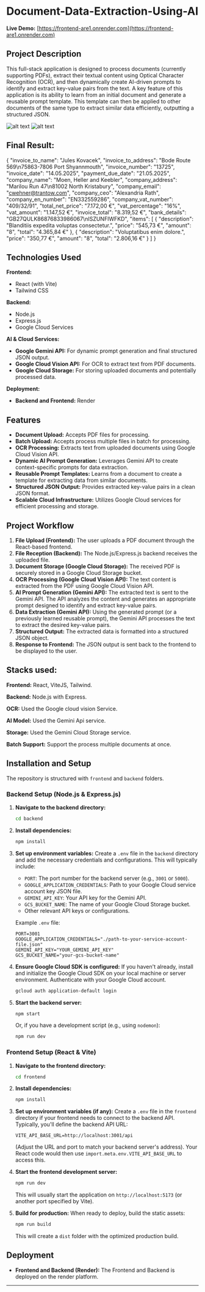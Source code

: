 # Document-Data-Extraction-Using-AI

**Live Demo:** [https://frontend-are1.onrender.com](https://frontend-are1.onrender.com)

## Project Description

This full-stack application is designed to process documents (currently supporting PDFs), extract their textual content using Optical Character Recognition (OCR), and then dynamically create AI-driven prompts to identify and extract key-value pairs from the text. A key feature of this application is its ability to learn from an initial document and generate a reusable prompt template. This template can then be applied to other documents of the same type to extract similar data efficiently, outputting a structured JSON.

![alt text](./examples/image.png)
![alt text](./examples/image-2.png)


## Final Result:

{
  "invoice_to_name": "Jules Kovacek",
  "invoice_to_address": "Bode Route 569\n75863-7806 Port Shyannmouth",
  "invoice_number": "13725",
  "invoice_date": "14.05.2025",
  "payment_due_date": "21.05.2025",
  "company_name": "Moen, Heller and Keebler",
  "company_address": "Marilou Run 47\n81002 North Kristabury",
  "company_email": "cwehner@trantow.com",
  "company_ceo": "Alexandria Rath",
  "company_en_number": "EN332559286",
  "company_vat_number": "409/32/91",
  "total_net_price": "7.172,00 €",
  "vat_percentage": "16%",
  "vat_amount": "1.147,52 €",
  "invoice_total": "8.319,52 €",
  "bank_details": "GB27QULK86876833986067\nISZUNFIWFKD",
  "items": [
    {
      "description": "Blanditiis expedita voluptas consectetur.",
      "price": "545,73 €",
      "amount": "8",
      "total": "4.365,84 €"
    },
    {
      "description": "Voluptatibus enim dolore.",
      "price": "350,77 €",
      "amount": "8",
      "total": "2.806,16 €"
    }
  ]
}


## Technologies Used

**Frontend:**
* React (with Vite)
* Tailwind CSS

**Backend:**
* Node.js
* Express.js
* Google Cloud Services

**AI & Cloud Services:**
* **Google Gemini API:** For dynamic prompt generation and final structured JSON output.
* **Google Cloud Vision API:** For OCR to extract text from PDF documents.
* **Google Cloud Storage:** For storing uploaded documents and potentially processed data.

**Deployment:**
* **Backend and Frontend:**  Render

## Features

* **Document Upload:** Accepts PDF files for processing.
* **Batch Upload:** Accepts process multiple files in batch for processing.
* **OCR Processing:** Extracts text from uploaded documents using Google Cloud Vision API.
* **Dynamic AI Prompt Generation:** Leverages Gemini API to create context-specific prompts for data extraction.
* **Reusable Prompt Templates:** Learns from a document to create a template for extracting data from similar documents.
* **Structured JSON Output:** Provides extracted key-value pairs in a clean JSON format.
* **Scalable Cloud Infrastructure:** Utilizes Google Cloud services for efficient processing and storage.

## Project Workflow

1.  **File Upload (Frontend):** The user uploads a PDF document through the React-based frontend.
2.  **File Reception (Backend):** The Node.js/Express.js backend receives the uploaded file.
3.  **Document Storage (Google Cloud Storage):** The received PDF is securely stored in a Google Cloud Storage bucket.
4.  **OCR Processing (Google Cloud Vision API):** The text content is extracted from the PDF using Google Cloud Vision API.
5.  **AI Prompt Generation (Gemini API):** The extracted text is sent to the Gemini API. The API analyzes the content and generates an appropriate prompt designed to identify and extract key-value pairs.
6.  **Data Extraction (Gemini API):** Using the generated prompt (or a previously learned reusable prompt), the Gemini API processes the text to extract the desired key-value pairs.
7.  **Structured Output:** The extracted data is formatted into a structured JSON object.
8.  **Response to Frontend:** The JSON output is sent back to the frontend to be displayed to the user.

## Stacks used:

**Frontend:** React, ViteJS, Tailwind.

**Backend:** Node.js with Express.

**OCR:** Used the Google cloud vision Service.

**AI Model:** Used the Gemini Api service.

**Storage:** Used the Gemini Cloud Storage service.

**Batch Support:** Support the  process multiple documents at once.


## Installation and Setup

The repository is structured with `frontend` and `backend` folders.

### Backend Setup (Node.js & Express.js)

1.  **Navigate to the backend directory:**
    ```bash
    cd backend
    ```
2.  **Install dependencies:**
    ```bash
    npm install
    ```
3.  **Set up environment variables:**
    Create a `.env` file in the `backend` directory and add the necessary credentials and configurations. This will typically include:
    * `PORT`: The port number for the backend server (e.g., `3001` or `5000`).
    * `GOOGLE_APPLICATION_CREDENTIALS`: Path to your Google Cloud service account key JSON file.
    * `GEMINI_API_KEY`: Your API key for the Gemini API.
    * `GCS_BUCKET_NAME`: The name of your Google Cloud Storage bucket.
    * Other relevant API keys or configurations.

    Example `.env` file:
    ```
    PORT=3001
    GOOGLE_APPLICATION_CREDENTIALS="./path-to-your-service-account-file.json"
    GEMINI_API_KEY="YOUR_GEMINI_API_KEY"
    GCS_BUCKET_NAME="your-gcs-bucket-name"
    ```
4.  **Ensure Google Cloud SDK is configured:**
    If you haven't already, install and initialize the Google Cloud SDK on your local machine or server environment. Authenticate with your Google Cloud account.
    ```bash
    gcloud auth application-default login
    ```
5.  **Start the backend server:**
    ```bash
    npm start
    ```
    Or, if you have a development script (e.g., using `nodemon`):
    ```bash
    npm run dev
    ```

### Frontend Setup (React & Vite)

1.  **Navigate to the frontend directory:**
    ```bash
    cd frontend
    ```
2.  **Install dependencies:**
    ```bash
    npm install
    ```
3.  **Set up environment variables (if any):**
    Create a `.env` file in the `frontend` directory if your frontend needs to connect to the backend API.
    Typically, you'll define the backend API URL:
    ```
    VITE_API_BASE_URL=http://localhost:3001/api
    ```
    (Adjust the URL and port to match your backend server's address).
    Your React code would then use `import.meta.env.VITE_API_BASE_URL` to access this.

4.  **Start the frontend development server:**
    ```bash
    npm run dev
    ```
    This will usually start the application on `http://localhost:5173` (or another port specified by Vite).

5.  **Build for production:**
    When ready to deploy, build the static assets:
    ```bash
    npm run build
    ```
    This will create a `dist` folder with the optimized production build.

## Deployment

* **Frontend and Backend (Render):**
    The Frontend and Backend is deployed on the render platform.

---
